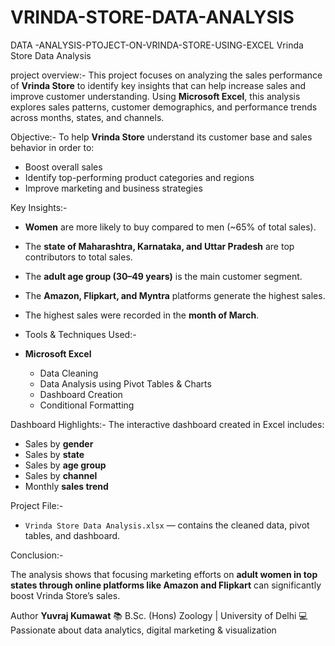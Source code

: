 # VRINDA-STORE-DATA-ANALYSIS
DATA -ANALYSIS-PTOJECT-ON-VRINDA-STORE-USING-EXCEL
Vrinda Store Data Analysis

project overview:-
This project focuses on analyzing the sales performance of **Vrinda Store** to identify key insights that can help increase sales and improve customer understanding.
Using **Microsoft Excel**, this analysis explores sales patterns, customer demographics, and performance trends across months, states, and channels.

Objective:-
To help **Vrinda Store** understand its customer base and sales behavior in order to:

* Boost overall sales
* Identify top-performing product categories and regions
* Improve marketing and business strategies
  
 Key Insights:-
* **Women** are more likely to buy compared to men (~65% of total sales).
* The **state of Maharashtra, Karnataka, and Uttar Pradesh** are top contributors to total sales.
* The **adult age group (30–49 years)** is the main customer segment.
* The **Amazon, Flipkart, and Myntra** platforms generate the highest sales.
* The highest sales were recorded in the **month of March**.
  
*  Tools & Techniques Used:-
* **Microsoft Excel**
  * Data Cleaning
  * Data Analysis using Pivot Tables & Charts
  * Dashboard Creation
  * Conditional Formatting
    
 Dashboard Highlights:-
The interactive dashboard created in Excel includes:
* Sales by **gender**
* Sales by **state**
* Sales by **age group**
* Sales by **channel**
* Monthly **sales trend**
  
 Project File:-
* `Vrinda Store Data Analysis.xlsx` — contains the cleaned data, pivot tables, and dashboard.

 Conclusion:-

The analysis shows that focusing marketing efforts on **adult women in top states through online platforms like Amazon and Flipkart** can significantly boost Vrinda Store’s sales.

 Author
**Yuvraj Kumawat**
📚 B.Sc. (Hons) Zoology | University of Delhi
💻 Passionate about data analytics, digital marketing & visualization

